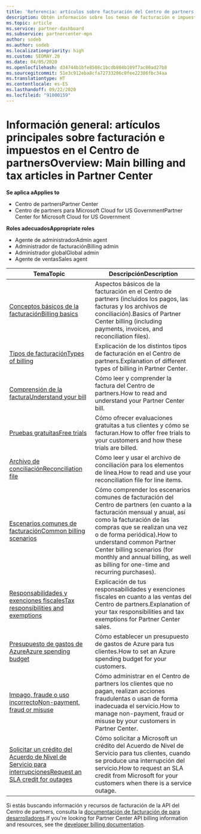 ```yaml
---
title: 'Referencia: artículos sobre facturación del Centro de partners'
description: Obtén información sobre los temas de facturación e impuestos en el Centro de partners. La información abarca los recursos de facturación, las facturas, la facturación de CSP y los impuestos.
ms.topic: article
ms.service: partner-dashboard
ms.subservice: partnercenter-mpn
author: sodeb
ms.author: sodeb
ms.localizationpriority: high
ms.custom: SEOMAY.20
ms.date: 04/05/2020
ms.openlocfilehash: d34744b1bfe8508c1bcdb804b109f7ac00ad27b8
ms.sourcegitcommit: 51e3c912eba8cfa72733206c0fee22386fbc34aa
ms.translationtype: HT
ms.contentlocale: es-ES
ms.lasthandoff: 09/22/2020
ms.locfileid: "91000159"
---
```

# <a name="overview-main-billing-and-tax-articles-in-partner-center"></a><span data-ttu-id="c835b-104">Información general: artículos principales sobre facturación e impuestos en el Centro de partners</span><span class="sxs-lookup"><span data-stu-id="c835b-104">Overview: Main billing and tax articles in Partner Center</span></span>

<span data-ttu-id="c835b-105">**Se aplica a**</span><span class="sxs-lookup"><span data-stu-id="c835b-105">**Applies to**</span></span>

- <span data-ttu-id="c835b-106">Centro de partners</span><span class="sxs-lookup"><span data-stu-id="c835b-106">Partner Center</span></span>
- <span data-ttu-id="c835b-107">Centro de partners para Microsoft Cloud for US Government</span><span class="sxs-lookup"><span data-stu-id="c835b-107">Partner Center for Microsoft Cloud for US Government</span></span>

<span data-ttu-id="c835b-108">**Roles adecuados**</span><span class="sxs-lookup"><span data-stu-id="c835b-108">**Appropriate roles**</span></span>

- <span data-ttu-id="c835b-109">Agente de administrador</span><span class="sxs-lookup"><span data-stu-id="c835b-109">Admin agent</span></span>
- <span data-ttu-id="c835b-110">Administrador de facturación</span><span class="sxs-lookup"><span data-stu-id="c835b-110">Billing admin</span></span>
- <span data-ttu-id="c835b-111">Administrador global</span><span class="sxs-lookup"><span data-stu-id="c835b-111">Global admin</span></span>
- <span data-ttu-id="c835b-112">Agente de ventas</span><span class="sxs-lookup"><span data-stu-id="c835b-112">Sales agent</span></span>

| <span data-ttu-id="c835b-113">Tema</span><span class="sxs-lookup"><span data-stu-id="c835b-113">Topic</span></span> | <span data-ttu-id="c835b-114">Descripción</span><span class="sxs-lookup"><span data-stu-id="c835b-114">Description</span></span> |
| ----- | ----------- |
| [<span data-ttu-id="c835b-115">Conceptos básicos de la facturación</span><span class="sxs-lookup"><span data-stu-id="c835b-115">Billing basics</span></span>](billing-basics.md) | <span data-ttu-id="c835b-116">Aspectos básicos de la facturación en el Centro de partners (incluidos los pagos, las facturas y los archivos de conciliación).</span><span class="sxs-lookup"><span data-stu-id="c835b-116">Basics of Partner Center billing (including payments, invoices, and reconciliation files).</span></span> |
| [<span data-ttu-id="c835b-117">Tipos de facturación</span><span class="sxs-lookup"><span data-stu-id="c835b-117">Types of billing</span></span>](billing-different-types.md) | <span data-ttu-id="c835b-118">Explicación de los distintos tipos de facturación en el Centro de partners.</span><span class="sxs-lookup"><span data-stu-id="c835b-118">Explanation of different types of billing in Partner Center.</span></span> |
| [<span data-ttu-id="c835b-119">Comprensión de la factura</span><span class="sxs-lookup"><span data-stu-id="c835b-119">Understand your bill</span></span>](read-your-bill.md) | <span data-ttu-id="c835b-120">Cómo leer y comprender la factura del Centro de partners.</span><span class="sxs-lookup"><span data-stu-id="c835b-120">How to read and understand your Partner Center bill.</span></span> |
| [<span data-ttu-id="c835b-121">Pruebas gratuitas</span><span class="sxs-lookup"><span data-stu-id="c835b-121">Free trials</span></span>](offer-your-customers-trials-of-microsoft-products.md) | <span data-ttu-id="c835b-122">Cómo ofrecer evaluaciones gratuitas a tus clientes y cómo se facturan.</span><span class="sxs-lookup"><span data-stu-id="c835b-122">How to offer free trials to your customers and how these trials are billed.</span></span> |
| [<span data-ttu-id="c835b-123">Archivo de conciliación</span><span class="sxs-lookup"><span data-stu-id="c835b-123">Reconciliation file</span></span>](use-the-reconciliation-files.md) | <span data-ttu-id="c835b-124">Cómo leer y usar el archivo de conciliación para los elementos de línea.</span><span class="sxs-lookup"><span data-stu-id="c835b-124">How to read and use your reconciliation file for line items.</span></span> |
| [<span data-ttu-id="c835b-125">Escenarios comunes de facturación</span><span class="sxs-lookup"><span data-stu-id="c835b-125">Common billing scenarios</span></span>](common-billing-scenarios.md) | <span data-ttu-id="c835b-126">Cómo comprender los escenarios comunes de facturación del Centro de partners (en cuanto a la facturación mensual y anual, así como la facturación de las compras que se realizan una vez o de forma periódica).</span><span class="sxs-lookup"><span data-stu-id="c835b-126">How to understand common Partner Center billing scenarios (for monthly and annual billing, as well as billing for one-time and recurring purchases).</span></span> |
| [<span data-ttu-id="c835b-127">Responsabilidades y exenciones fiscales</span><span class="sxs-lookup"><span data-stu-id="c835b-127">Tax responsibilities and exemptions</span></span>](tax-and-tax-exemptions.md) | <span data-ttu-id="c835b-128">Explicación de tus responsabilidades y exenciones fiscales en cuanto a las ventas del Centro de partners.</span><span class="sxs-lookup"><span data-stu-id="c835b-128">Explanation of your tax responsibilities and tax exemptions for Partner Center sales.</span></span> |
| [<span data-ttu-id="c835b-129">Presupuesto de gastos de Azure</span><span class="sxs-lookup"><span data-stu-id="c835b-129">Azure spending budget</span></span>](set-an-azure-spending-budget-for-your-customers.md) | <span data-ttu-id="c835b-130">Cómo establecer un presupuesto de gastos de Azure para tus clientes.</span><span class="sxs-lookup"><span data-stu-id="c835b-130">How to set an Azure spending budget for your customers.</span></span> |
| [<span data-ttu-id="c835b-131">Impago, fraude o uso incorrecto</span><span class="sxs-lookup"><span data-stu-id="c835b-131">Non-payment, fraud or misuse</span></span>](non-payment-fraud-misuse.md) | <span data-ttu-id="c835b-132">Cómo administrar en el Centro de partners los clientes que no pagan, realizan acciones fraudulentas o usan de forma inadecuada el servicio.</span><span class="sxs-lookup"><span data-stu-id="c835b-132">How to manage non-payment, fraud or misuse by your customers in Partner Center.</span></span> |
| [<span data-ttu-id="c835b-133">Solicitar un crédito del Acuerdo de Nivel de Servicio para interrupciones</span><span class="sxs-lookup"><span data-stu-id="c835b-133">Request an SLA credit for outages</span></span>](request-credit.md) | <span data-ttu-id="c835b-134">Cómo solicitar a Microsoft un crédito del Acuerdo de Nivel de Servicio para tus clientes, cuando se produce una interrupción del servicio.</span><span class="sxs-lookup"><span data-stu-id="c835b-134">How to request an SLA credit from Microsoft for your customers when there is a service outage.</span></span> |

<span data-ttu-id="c835b-135">Si estás buscando información y recursos de facturación de la API del Centro de partners, consulta la [documentación de facturación de para desarrolladores](/partner-center/develop/manage-billing).</span><span class="sxs-lookup"><span data-stu-id="c835b-135">If you're looking for Partner Center API billing information and resources, see the [developer billing documentation](/partner-center/develop/manage-billing).</span></span>